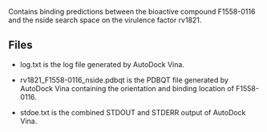 Contains binding predictions between the bioactive compound F1558-0116 and the nside search space on the virulence factor rv1821.

## Files

- log.txt is the log file generated by AutoDock Vina.

- rv1821_F1558-0116_nside.pdbqt is the PDBQT file generated by AutoDock Vina containing the orientation and binding location of F1558-0116.

- stdoe.txt is the combined STDOUT and STDERR output of AutoDock Vina.

